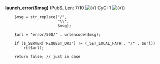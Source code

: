 **launch_error($msg)** (PubS, Len: 7/10 ![(&radic;)](https://raw.github.com/TheB3Rt0z/schrimp/master/.inc/img/icon_16x16_green_ok.png "") CyC: 1 ![(&radic;)](https://raw.github.com/TheB3Rt0z/schrimp/master/.inc/img/icon_16x16_green_ok.png ""))  
  
        $msg = str_replace("/",
                           "\\",
                           $msg);

        $url = "error/500/" . urlencode($msg);

        if ($_SERVER['REQUEST_URI'] != (_SET_LOCAL_PATH . "/" . $url))
            rt($url);

        return false; // just in case
